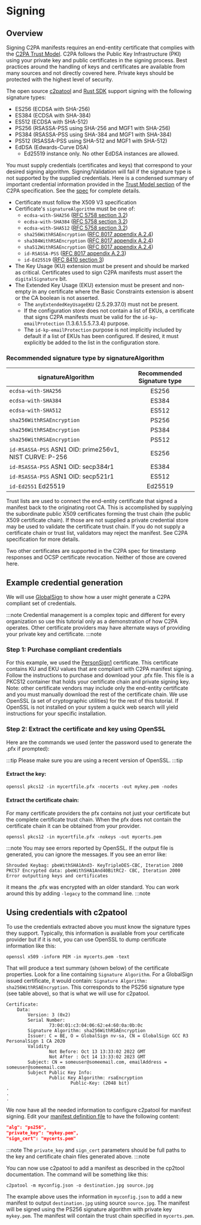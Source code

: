 # Signing

## Overview

Signing C2PA manifests requires an end-entity certificate that complies with the [C2PA Trust Model](https://c2pa.org/specifications/specifications/1.1/specs/C2PA_Specification.html#_trust_model). C2PA follows the Public Key Infrastructure (PKI) using your private key and public certificates in the signing process. Best practices around the handling of keys and certificates are available from many sources and not directly covered here. Private keys should be protected with the highest level of security.

The open source [c2patool](/docs/c2patool) and [Rust SDK](/docs/rust-sdk) support signing with the following signature types:

- ES256 (ECDSA with SHA-256)
- ES384 (ECDSA with SHA-384)
- ES512 (ECDSA with SHA-512)
- PS256 (RSASSA-PSS using SHA-256 and MGF1 with SHA-256)
- PS384 (RSASSA-PSS using SHA-384 and MGF1 with SHA-384)
- PS512 (RSASSA-PSS using SHA-512 and MGF1 with SHA-512)
- EdDSA (Edwards-Curve DSA)
  - Ed25519 instance only. No other EdDSA instances are allowed.

You must supply credentials (certificates and keys) that correspond to your desired signing algorithm. Signing/Validation will fail if the signature type is not supported by the supplied credentials. Here is a condensed summary of important credential information provided in the [Trust Model section](https://c2pa.org/specifications/specifications/1.1/specs/C2PA_Specification.html#_trust_model) of the C2PA specification. See the [spec](https://c2pa.org/specifications/specifications/1.1/specs/C2PA_Specification.html) for complete details.

- Certificate must follow the X509 V3 specification
- Certificate's `signatureAlgorithm` must be one of:
  - `ecdsa-with-SHA256` ([RFC 5758 section 3.2](https://datatracker.ietf.org/doc/html/rfc5758#section-3.2))
  - `ecdsa-with-SHA384` ([RFC 5758 section 3.2](https://datatracker.ietf.org/doc/html/rfc5758#section-3.2))
  - `ecdsa-with-SHA512` ([RFC 5758 section 3.2](https://datatracker.ietf.org/doc/html/rfc5758#section-3.2))
  - `sha256WithRSAEncryption` ([RFC 8017 appendix A.2.4](https://datatracker.ietf.org/doc/html/rfc8017#appendix-A.2.4))
  - `sha384WithRSAEncryption` ([RFC 8017 appendix A.2.4](https://datatracker.ietf.org/doc/html/rfc8017#appendix-A.2.4))
  - `sha512WithRSAEncryption` ([RFC 8017 appendix A.2.4](https://datatracker.ietf.org/doc/html/rfc8017#appendix-A.2.4))
  - `id-RSASSA-PSS` ([RFC 8017 appendix A.2.3](https://datatracker.ietf.org/doc/html/rfc8017#appendix-A.2.3))
  - `id-Ed25519` ([RFC 8410 section 3](https://datatracker.ietf.org/doc/html/rfc8410#section-3))
- The Key Usage (KU) extension must be present and should be marked as critical. Certificates used to sign C2PA manifests must assert the `digitalSignature` bit.
- The Extended Key Usage (EKU) extension must be present and non-empty in any certificate where the Basic Constraints extension is absent or the CA boolean is not asserted.
  - The `anyExtendedKeyUsageEKU` (2.5.29.37.0) must not be present.
  - If the configuration store does not contain a list of EKUs, a certificate that signs C2PA manifests must be valid for the `id-kp-emailProtection` (1.3.6.1.5.5.7.3.4) purpose.
  - The `id-kp-emailProtection` purpose is not implicitly included by default if a list of EKUs has been configured. If desired, it must explicitly be added to the list in the configuration store.



### Recommended signature type by signatureAlgorithm
| signatureAlgorithm | Recommended Signature type |
|--------------------|:----------------------------:|
| `ecdsa-with-SHA256` | ES256                      |
| `ecdsa-with-SHA384` | ES384                      | 
| `ecdsa-with-SHA512` | ES512                      |
| `sha256WithRSAEncryption` | PS256                 |
| `sha256WithRSAEncryption` | PS384|
| `sha256WithRSAEncryption` | PS512|
| `id-RSASSA-PSS` ASN1 OID: prime256v1, NIST CURVE: P-256 | ES256|
| `id-RSASSA-PSS` ASN1 OID: secp384r1 | ES384|
| `id-RSASSA-PSS` ASN1 OID: secp521r1 | ES512|
| `id-Ed2551` Ed25519 | Ed25519|



Trust lists are used to connect the end-entity certificate that signed a manifest back to the originating root CA. This is accomplished by supplying the subordinate public X509 certificates forming the trust chain (the public X509 certificate chain). If those are not supplied a private credential store may be used to validate the certificate trust chain. If you do not supply a certificate chain or trust list, validators may reject the manifest. See C2PA specification for more details.
 
Two other certificates are supported in the C2PA spec for timestamp responses and OCSP certificate revocation. Neither of those are covered here.

## Example credential generation

We will use [GlobalSign](http://globalsign.com/) to show how a user might generate a C2PA compliant set of credentials.

:::note
Credential management is a complex topic and different for every organization so use this tutorial only as a demonstration of how C2PA operates. Other certificate providers may have alternate ways of providing your private key and certificate.
:::note

### Step 1: Purchase compliant credentials

For this example, we used the [PersonSign1](https://shop.globalsign.com/en/secure-email) certificate. This certificate contains KU and EKU values that are compliant with C2PA manifest signing. Follow the instructions to purchase and download your .pfx file. This file is a PKCS12 container that holds your certificate chain and private signing key. Note: other certificate vendors may include only the end-entity certificate and you must manually download the rest of the certificate chain.  We use OpenSSL (a set of cryptographic utilities) for the rest of this tutorial.  If OpenSSL is not installed on your system a quick web search will yield instructions for your specific installation.

### Step 2: Extract the certificate and key using OpenSSL

Here are the commands we used (enter the password used to generate the .pfx if prompted):

:::tip
Please make sure you are using a recent version of OpenSSL.
:::tip

#### Extract the key:

```shell
openssl pkcs12 -in mycertfile.pfx -nocerts -out mykey.pem -nodes
```

#### Extract the certificate chain:
For many certificate providers the pfx contains not just your certificate but the complete certificate trust chain.  When the pfx does not contain the certificate chain it can be obtained from your provider. 

```shell
openssl pkcs12 -in mycertfile.pfx -nokeys -out mycerts.pem
```

:::note
You may see errors reported by OpenSSL. If the output file is generated, you can ignore the messages. If you see an error like:

```
Shrouded Keybag: pbeWithSHA1And3- KeyTripleDES-CBC, Iteration 2000
PKCS7 Encrypted data: pbeWithSHA1And40BitRC2- CBC, Iteration 2000
Error outputting keys and certificates
```

it means the .pfx was encrypted with an older standard. You can work around this by adding `-legacy` to the command line.
:::note

## Using credentials with c2patool

To use the credentials extracted above you must know the signature types they support. Typically, this information is available from your certificate provider but if it is not, you can use OpenSSL to dump certificate information like this:

```shell
openssl x509 -inform PEM -in mycerts.pem -text
```

That will produce a text summary (shown below) of the certificate properties. Look for a line containing `Signature Algorithm`. For a GlobalSign issued certificate, it would contain: `Signature Algorithm: sha256WithRSAEncryption`. This corresponds to the PS256 signature type (see table above), so that is what we will use for c2patool.

```
Certificate:
	Data:
		Version: 3 (0x2)
		Serial Number:
				73:0d:01:c3:04:06:62:e4:60:0a:0b:0c
		Signature Algorithm: sha256WithRSAEncryption
		Issuer: C = BE, O = GlobalSign nv-sa, CN = GlobalSign GCC R3 PersonalSign 1 CA 2020
		Validity
				Not Before: Oct 13 13:33:02 2022 GMT
				Not After : Oct 14 13:33:02 2023 GMT
		Subject: CN = someuser@someemail.com, emailAddress = someuser@someemail.com
		Subject Public Key Info:
				Public Key Algorithm: rsaEncryption
						Public-Key: (2048 bit)
.
.
.
```

We now have all the needed information to configure c2patool for manifest signing. Edit your [manifest definition file](https://github.com/contentauth/c2patool#manifest-definition-file) to have the following content:

```json
"alg": "ps256",
"private_key": "mykey.pem",
"sign_cert": "mycerts.pem"
```

:::note
The `private_key` and `sign_cert` parameters should be full paths to the key and certificate chain files generated above.
:::note

You can now use c2patool to add a manifest as described in the cp2tool documentation. The command will be something like this:

```
c2patool -m myconfig.json -o destination.jpg source.jpg
```

The example above uses the information in `myconfig.json` to add a new manifest to output `destination.jpg` using source `source.jpg`. The manifest will be signed using the PS256 signature algorithm with private key `mykey.pem`. The manifest will contain the trust chain specified in `mycerts.pem`.
